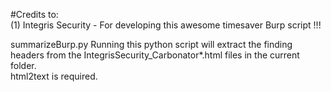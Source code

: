 #Credits to:  
(1) Integris Security - For developing this awesome timesaver Burp script !!!

summarizeBurp.py	Running this python script will extract the finding headers from the IntegrisSecurity_Carbonator*.html files in the current folder.  
			html2text is required.  


